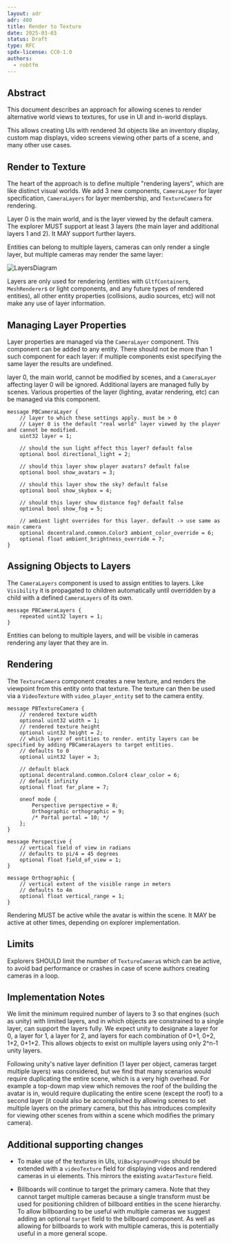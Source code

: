 ```yaml
---
layout: adr
adr: 400
title: Render to Texture
date: 2025-03-03
status: Draft
type: RFC
spdx-license: CC0-1.0
authors:
  - robtfm
---
```


## Abstract

This document describes an approach for allowing scenes to render alternative world views to textures, for use in UI and in-world displays.

This allows creating UIs with rendered 3d objects like an inventory display, custom map displays, video screens viewing other parts of a scene, and many other use cases. 

## Render to Texture

The heart of the approach is to define multiple "rendering layers", which are like distinct visual worlds. We add 3 new components, `CameraLayer` for layer specification, `CameraLayers` for layer membership, and `TextureCamera` for rendering.

Layer 0 is the main world, and is the layer viewed by the default camera. The explorer MUST support at least 3 layers (the main layer and additional layers 1 and 2). It MAY support further layers.

Entities can belong to multiple layers, cameras can only render a single layer, but multiple cameras may render the same layer:

![LayersDiagram](resources/ADR-400/layers-diagram.png)

Layers are only used for rendering (entities with `GltfContainer`s, `MeshRenderer`s or light components, and any future types of rendered entities), all other entity properties (collisions, audio sources, etc) will not make any use of layer information.

## Managing Layer Properties

Layer properties are managed via the `CameraLayer` component. This component can be added to any entity. There should not be more than 1 such component for each layer: if multiple components exist specifying the same layer the results are undefined.

layer 0, the main world, cannot be modified by scenes, and a `CameraLayer` affecting layer 0 will be ignored. Additional layers are managed fully by scenes. Various properties of the layer (lighting, avatar rendering, etc) can be managed via this component.

```
message PBCameraLayer {
    // layer to which these settings apply. must be > 0
    // Layer 0 is the default "real world" layer viewed by the player and cannot be modified.
    uint32 layer = 1;

    // should the sun light affect this layer? default false
    optional bool directional_light = 2;

    // should this layer show player avatars? default false
    optional bool show_avatars = 3;

    // should this layer show the sky? default false
    optional bool show_skybox = 4;

    // should this layer show distance fog? default false
    optional bool show_fog = 5;

    // ambient light overrides for this layer. default -> use same as main camera
    optional decentraland.common.Color3 ambient_color_override = 6;
    optional float ambient_brightness_override = 7;
}
```

## Assigning Objects to Layers

The `CameraLayers` component is used to assign entities to layers. Like `Visibility` it is propagated to children automatically until overridden by a child with a defined `CameraLayers` of its own.

```
message PBCameraLayers {
    repeated uint32 layers = 1;
}
```

Entities can belong to multiple layers, and will be visible in cameras rendering any layer that they are in.

## Rendering

The `TextureCamera` component creates a new texture, and renders the viewpoint from this entity onto that texture. The texture can then be used via a `VideoTexture` with `video_player_entity` set to the camera entity. 

```
message PBTextureCamera {
    // rendered texture width
    optional uint32 width = 1;
    // rendered texture height
    optional uint32 height = 2;
    // which layer of entities to render. entity layers can be specified by adding PBCameraLayers to target entities.
    // defaults to 0
    optional uint32 layer = 3;

    // default black
    optional decentraland.common.Color4 clear_color = 6;
    // default infinity
    optional float far_plane = 7;

    oneof mode {
        Perspective perspective = 8;
        Orthographic orthographic = 9;
        /* Portal portal = 10; */ 
    };
}

message Perspective {
    // vertical field of view in radians
    // defaults to pi/4 = 45 degrees
    optional float field_of_view = 1;
}

message Orthographic {
    // vertical extent of the visible range in meters
    // defaults to 4m
    optional float vertical_range = 1;
}
```

Rendering MUST be active while the avatar is within the scene. It MAY be active at other times, depending on explorer implementation.

## Limits

Explorers SHOULD limit the number of `TextureCamera`s which can be active, to avoid bad performance or crashes in case of scene authors creating cameras in a loop.

## Implementation Notes

We limit the minimum required number of layers to 3 so that engines (such as unity) with limited layers, and in which objects are constrained to a single layer, can support the layers fully. We expect unity to designate a layer for 0, a layer for 1, a layer for 2, and layers for each combination of 0+1, 0+2, 1+2, 0+1+2. This allows objects to exist on multiple layers using only 2^n-1 unity layers.

Following unity's native layer definition (1 layer per object, cameras target multiple layers) was considered, but we find that many scenarios would require duplicating the entire scene, which is a very high overhead. For example a top-down map view which removes the roof of the building the avatar is in, would require duplicating the entire scene (except the roof) to a second layer (it could also be accomplished by allowing scenes to set multiple layers on the primary camera, but this has introduces complexity for viewing other scenes from within a scene which modifies the primary camera).

## Additional supporting changes

- To make use of the textures in UIs, `UiBackgroundProps` should be extended with a `videoTexture` field for displaying videos and rendered cameras in ui elements. This mirrors the existing `avatarTexture` field.

- Billboards will continue to target the primary camera. Note that they cannot target multiple cameras because a single transform must be used for positioning children of billboard entities in the scene hierarchy. To allow billboarding to be useful with multiple cameras we suggest adding an optional `target` field to the billboard component. As well as allowing for billboards to work with multiple cameras, this is potentially useful in a more general scope.
